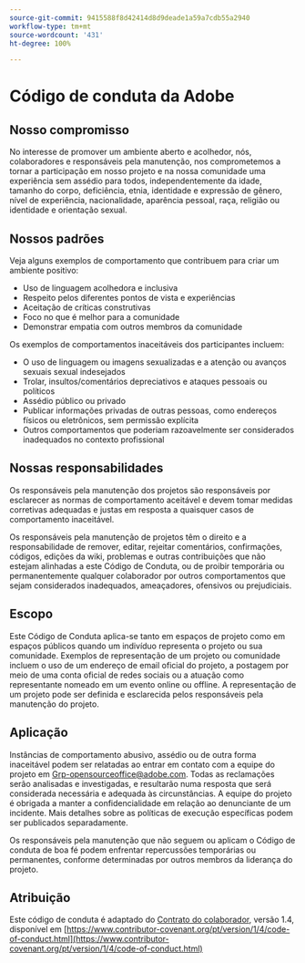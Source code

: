 ```yaml
---
source-git-commit: 9415588f8d42414d8d9deade1a59a7cdb55a2940
workflow-type: tm+mt
source-wordcount: '431'
ht-degree: 100%

---
```

# Código de conduta da Adobe

## Nosso compromisso

No interesse de promover um ambiente aberto e acolhedor, nós,
colaboradores e responsáveis pela manutenção, nos comprometemos
a tornar a participação em nosso projeto e na nossa comunidade uma
experiência sem assédio para todos, independentemente da idade,
tamanho do corpo, deficiência, etnia, identidade e expressão de gênero,
nível de experiência, nacionalidade, aparência pessoal, raça, religião ou
identidade e orientação sexual.

## Nossos padrões

Veja alguns exemplos de comportamento que contribuem para criar um ambiente positivo:

* Uso de linguagem acolhedora e inclusiva
* Respeito pelos diferentes pontos de vista e experiências
* Aceitação de críticas construtivas
* Foco no que é melhor para a comunidade
* Demonstrar empatia com outros membros da comunidade

Os exemplos de comportamentos inaceitáveis dos participantes incluem:

* O uso de linguagem ou imagens sexualizadas e a atenção ou avanços sexuais sexual indesejados
* Trolar, insultos/comentários depreciativos e ataques pessoais ou políticos
* Assédio público ou privado
* Publicar informações privadas de outras pessoas, como endereços físicos ou eletrônicos, sem permissão explícita
* Outros comportamentos que poderiam razoavelmente ser considerados inadequados no contexto profissional

## Nossas responsabilidades

Os responsáveis pela manutenção dos projetos são responsáveis por esclarecer
as normas de comportamento aceitável e devem tomar medidas corretivas adequadas
e justas em resposta a quaisquer casos de comportamento inaceitável.

Os responsáveis pela manutenção de projetos têm o direito e a responsabilidade
de remover, editar, rejeitar comentários, confirmações, códigos, edições da wiki,
problemas e outras contribuições que não estejam alinhadas a este Código de Conduta,
ou de proibir temporária ou permanentemente qualquer colaborador por outros comportamentos
que sejam considerados inadequados, ameaçadores, ofensivos ou prejudiciais.

## Escopo

Este Código de Conduta aplica-se tanto em espaços de projeto como em espaços públicos
quando um indivíduo representa o projeto ou sua comunidade. Exemplos de
representação de um projeto ou comunidade incluem o uso de um endereço de email oficial
do projeto, a postagem por meio de uma conta oficial de redes sociais ou a atuação como
representante nomeado em um evento online ou offline. A representação de um projeto pode ser definida
e esclarecida pelos responsáveis pela manutenção do projeto.

## Aplicação

Instâncias de comportamento abusivo, assédio ou de outra forma inaceitável podem ser
relatadas ao entrar em contato com a equipe do projeto em Grp-opensourceoffice@adobe.com. Todas
as reclamações serão analisadas e investigadas, e resultarão numa resposta que
será considerada necessária e adequada às circunstâncias. A equipe do projeto
é obrigada a manter a confidencialidade em relação ao denunciante de um incidente.
Mais detalhes sobre as políticas de execução específicas podem ser publicados separadamente.

Os responsáveis pela manutenção que não seguem ou aplicam o Código de conduta de boa fé
podem enfrentar repercussões temporárias ou permanentes, conforme determinadas por outros
membros da liderança do projeto.

## Atribuição

Este código de conduta é adaptado do [Contrato do colaborador](https://contributor-covenant.org), versão 1.4,
disponível em [https://www.contributor-covenant.org/pt/version/1/4/code-of-conduct.html](https://www.contributor-covenant.org/pt/version/1/4/code-of-conduct.html)
